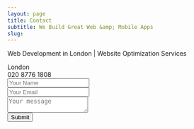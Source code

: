 ```yaml
---
layout: page
title: Contact
subtitle: We Build Great Web &amp; Mobile Apps
slug:
---
```

<p>Web Development in London &#124; Website Optimization Services</p>
<form role="form" id="contactForm" method="POST">

<div class="row">
    <div class="col-sm-4">London <br />020 8776 1808</div>
    <div class="col-sm-8"><div class="form-group">
    <input type="text" name="name" placeholder="Your Name">
</div>
<div class="form-group">
    <input type="email" name="_replyto" placeholder="Your Email">
</div>
<div class="form-group">
    <textarea name="message" placeholder="Your message" placeholder="Your Message"></textarea>
</div>
    <button type="submit" value="Send" class = "btn btn-default">Submit</button>
    <input type="text" name="_gotcha" style="display:none" />
    <input type="hidden" name="_next" value="//newaspectmedia.com" />
</form>
</div>
</div>


